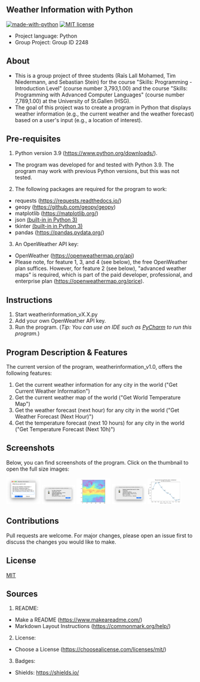 ## Weather Information with Python
[![made-with-python](https://img.shields.io/badge/Made%20with-Python-1f425f.svg)](https://www.python.org/)
[![MIT license](https://img.shields.io/badge/License-MIT-blue.svg)](https://lbesson.mit-license.org/)
- Project language: Python
- Group Project: Group ID 2248

## About
- This is a group project of three students (Raïs Lall Mohamed, Tim Niedermann, and Sebastian Stein) for the course "Skills: Programming - Introduction Level" (course number 3,793,1.00) and the course "Skills: Programming with Advanced Computer Languages" (course number 7,789,1.00) at the University of St.Gallen (HSG).
- The goal of this project was to create a program in Python that displays weather information (e.g., the current weather and the weather forecast) based on a user's input (e.g., a location of interest).

## Pre-requisites
1. Python version 3.9 (https://www.python.org/downloads/).
- The program was developed for and tested with Python 3.9. The program may work with previous Python versions, but this was not tested.

2. The following packages are required for the program to work:
- requests (https://requests.readthedocs.io/)
- geopy (https://github.com/geopy/geopy)
- matplotlib (https://matplotlib.org/)
- json [(built-in in Python 3)](https://docs.python.org/3/py-modindex.html)
- tkinter [(built-in in Python 3)](https://docs.python.org/3/py-modindex.html)
- pandas (https://pandas.pydata.org/)

3. An OpenWeather API key:
- OpenWeather (https://openweathermap.org/api)
- Please note, for feature 1, 3, and 4 (see below), the free OpenWeather plan suffices. However, for feature 2 (see below), "advanced weather maps" is required, which is part of the paid developer, professional, and enterprise plan (https://openweathermap.org/price).

## Instructions
1. Start weatherinformation_vX.X.py
2. Add your own OpenWeather API key.
3. Run the program. (*Tip: You can use an IDE such as [PyCharm](https://www.jetbrains.com/pycharm/) to run this program.*)

## Program Description & Features
The current version of the program, weatherinformation_v1.0, offers the following features:
1. Get the current weather information for any city in the world ("Get Current Weather Information")
2. Get the current weather map of the world ("Get World Temperature Map")
3. Get the weather forecast (next hour) for any city in the world ("Get Weather Forecast (Next Hour)")
4. Get the temperature forecast (next 10 hours) for any city in the world ("Get Temperature Forecast (Next 10h)")

## Screenshots
Below, you can find screenshots of the program. Click on the thumbnail to open the full size images: <!-- If you are reading the raw README text, please use the urls to view the screenshots. -->

<img src="https://github.com/Sebastian-HSG/Groupproject_Autumn20/blob/main/screenshots/screenshot%201%20-%20main%20menu.png" width="18%"> <img src="https://github.com/Sebastian-HSG/Groupproject_Autumn20/blob/main/screenshots/screenshot%202%20-%20output%20current%20weather.png" width="18%"> <img src="https://github.com/Sebastian-HSG/Groupproject_Autumn20/blob/main/screenshots/screenshot%203%20-%20output%20world%20temperature%20map.png" width="18%"> <img src="https://github.com/Sebastian-HSG/Groupproject_Autumn20/blob/main/screenshots/screenshot%204%20-%20output%20weather%20forecast%20(1h).png" width="18%"> <img src="https://github.com/Sebastian-HSG/Groupproject_Autumn20/blob/main/screenshots/screenshot%205%20-%20output%20weather%20forecast%20(next%2010h).png" width="18%">

## Contributions
Pull requests are welcome. For major changes, please open an issue first to discuss the changes you would like to make.

## License
[MIT](https://choosealicense.com/licenses/mit/)

## Sources
1. README:
- Make a README (https://www.makeareadme.com/)
- Markdown Layout Instructions (https://commonmark.org/help/)
2. License:
- Choose a License (https://choosealicense.com/licenses/mit/)
3. Badges:
- Shields: https://shields.io/
